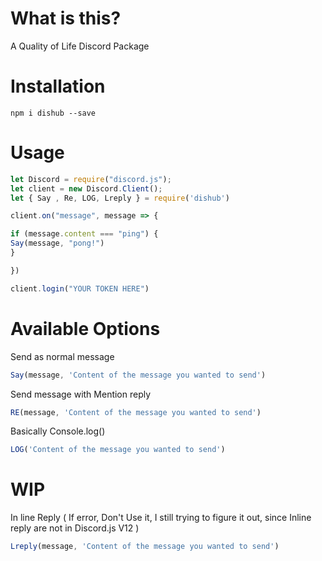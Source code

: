 # What is this?

A Quality of Life Discord Package

# Installation

`npm i dishub --save`

# Usage

```js
let Discord = require("discord.js");
let client = new Discord.Client();
let { Say , Re, LOG, Lreply } = require('dishub')

client.on("message", message => {

if (message.content === "ping") {
Say(message, "pong!")
}

})

client.login("YOUR TOKEN HERE")
```

# Available Options
Send as normal message
```js
Say(message, 'Content of the message you wanted to send')
```
Send message with Mention reply
```js
RE(message, 'Content of the message you wanted to send')
```
Basically Console.log()
```js
LOG('Content of the message you wanted to send')
```

# WIP
In line Reply ( If error, Don't Use it, I still trying to figure it out, since Inline reply are not in Discord.js V12 )
```js
Lreply(message, 'Content of the message you wanted to send')
```
